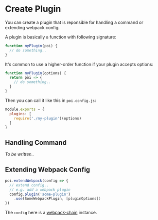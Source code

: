 # Create Plugin

You can create a plugin that is reponsible for handling a command or extending webpack config.

A plugin is basically a function with following signature:

```js
function myPlugin(poi) {
  // do something..
}
```

It's common to use a higher-order function if your plugin accepts options:

```js
function myPlugin(options) {
  return poi => {
    // do something..
  }
}
```

Then you can call it like this in `poi.config.js`:

```js
module.exports = {
  plugins: [
    require('./my-plugin')(options)
  ]
}
```

## Handling Command

*To be written..*

## Extending Webpack Config

```js
poi.extendWebpack(config => {
  // extend config..
  // e.g. add a webpack plugin
  config.plugin('some-plugin')
    .use(SomeWebpackPlugin, [pluginOptions])
})
```

The `config` here is a [webpack-chain](https://github.com/mozilla-neutrino/webpack-chain) instance.
